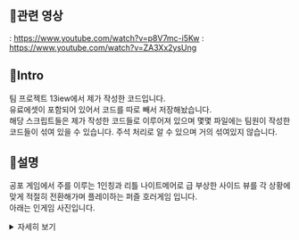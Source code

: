 ## 📌관련 영상
: https://www.youtube.com/watch?v=p8V7mc-i5Kw
: https://www.youtube.com/watch?v=ZA3Xx2ysUng

## 📌Intro
팀 프로젝트 13iew에서 제가 작성한 코드입니다.  
유료에셋이 포함되어 있어서 코드를 따로 빼서 저장해놨습니다.  
해당 스크립트들은 제가 작성한 코드들로 이루어져 있으며 몇몇 파일에는 팀원이 작성한 코드들이 섞여 있을 수 있습니다. 주석 처리로 알 수 있으며 거의 섞여있지 않습니다.
## 📌설명
공포 게임에서 주를 이루는 1인칭과 리틀 나이트메어로 급 부상한 사이드 뷰를 각 상황에 맞게 적절히 전환해가며 플레이하는 퍼즐 호러게임 입니다.  
아래는 인게임 사진입니다.
<details>
<summary>자세히 보기</summary>

![Screenshot_1](https://user-images.githubusercontent.com/28759527/193551100-94cc50a8-6bef-4f5c-9ffb-39cc2e53c1cf.png)
![Screenshot_2](https://user-images.githubusercontent.com/28759527/193551113-a20f8e94-f172-4806-a435-4a5aeac5cd11.png)
![Screenshot_3](https://user-images.githubusercontent.com/28759527/193551135-51994e39-eb58-4bd1-ad0f-78895541490a.png)
![Screenshot_4](https://user-images.githubusercontent.com/28759527/193551147-7a925cd0-1215-4c76-b295-2f04f6a553cb.png)
![Screenshot_5](https://user-images.githubusercontent.com/28759527/193551172-912f18aa-eb7b-4d27-9bdf-571b10d72a51.png)
![Screenshot_6](https://user-images.githubusercontent.com/28759527/193551190-e3926574-5621-409e-8adc-ae6b67dcf238.png)
![Screenshot_7](https://user-images.githubusercontent.com/28759527/193551205-ab59fcb3-c79e-4c9f-ae47-589846188814.png)
</details>
